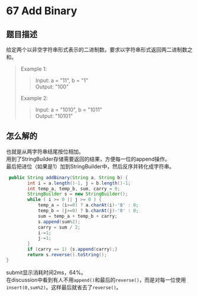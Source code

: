 # 67 Add Binary

## 题目描述

给定两个以非空字符串形式表示的二进制数。要求以字符串形式返回两二进制数之和。

>Example 1:
>
>>Input: a = "11", b = "1"  
>>Output: "100"
>
>Example 2:
>
>>Input: a = "1010", b = "1011"  
>>Output: "10101"

## 怎么解的

也就是从两字符串结尾按位相加。  
用到了StringBuilder存储需要返回的结果，方便每一位的append操作。  
最后把进位（如果是1）加到StringBuilder中，然后反序并转化成字符串。

```java
 public String addBinary(String a, String b) {
        int i = a.length()-1, j = b.length()-1;
        int temp_a, temp_b, sum, carry = 0;
        StringBuilder s = new StringBuilder();
        while ( i >= 0 || j >= 0 ) {
            temp_a = (i>=0) ? a.charAt(i)-'0' : 0;
            temp_b = (j>=0) ? b.charAt(j)-'0' : 0;
            sum = temp_a + temp_b + carry;
            s.append(sum%2);
            carry = sum / 2;
            i-=1;
            j-=1;
        }
        if (carry == 1) {s.append(carry);}
        return s.reverse().toString();
}
```

submit显示消耗时间2ms，64%。  
在discussion中看到有人不用`append()`和最后的`reverse()`，而是对每一位使用`insert(0,sum%2)`。这样最后就省去了`reverse()`。
